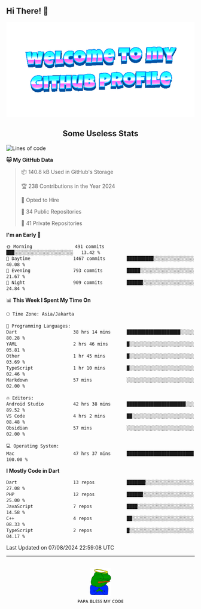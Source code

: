 ## Hi There! 👋

<div align="center">
	<img src="https://raw.githubusercontent.com/deogw/deogw/main/assets/welkom.gif" alt="welkom to my github profile">
	<br>
</div>
<h2 style="text-align:center">Some Useless Stats</h3>

<!--START_SECTION:waka-->
![Lines of code](https://img.shields.io/badge/From%20Hello%20World%20I%27ve%20Written-10.9%20million%20lines%20of%20code-blue)

**🐱 My GitHub Data** 

> 📦 140.8 kB Used in GitHub's Storage 
 > 
> 🏆 238 Contributions in the Year 2024
 > 
> 💼 Opted to Hire
 > 
> 📜 34 Public Repositories 
 > 
> 🔑 41 Private Repositories 
 > 
**I'm an Early 🐤** 

```text
🌞 Morning                491 commits         ███░░░░░░░░░░░░░░░░░░░░░░   13.42 % 
🌆 Daytime                1467 commits        ██████████░░░░░░░░░░░░░░░   40.08 % 
🌃 Evening                793 commits         █████░░░░░░░░░░░░░░░░░░░░   21.67 % 
🌙 Night                  909 commits         ██████░░░░░░░░░░░░░░░░░░░   24.84 % 
```


📊 **This Week I Spent My Time On** 

```text
🕑︎ Time Zone: Asia/Jakarta

💬 Programming Languages: 
Dart                     38 hrs 14 mins      ████████████████████░░░░░   80.28 % 
YAML                     2 hrs 46 mins       █░░░░░░░░░░░░░░░░░░░░░░░░   05.81 % 
Other                    1 hr 45 mins        █░░░░░░░░░░░░░░░░░░░░░░░░   03.69 % 
TypeScript               1 hr 10 mins        █░░░░░░░░░░░░░░░░░░░░░░░░   02.46 % 
Markdown                 57 mins             ░░░░░░░░░░░░░░░░░░░░░░░░░   02.00 % 

🔥 Editors: 
Android Studio           42 hrs 38 mins      ██████████████████████░░░   89.52 % 
VS Code                  4 hrs 2 mins        ██░░░░░░░░░░░░░░░░░░░░░░░   08.48 % 
Obsidian                 57 mins             ░░░░░░░░░░░░░░░░░░░░░░░░░   02.00 % 

💻 Operating System: 
Mac                      47 hrs 37 mins      █████████████████████████   100.00 % 
```

**I Mostly Code in Dart** 

```text
Dart                     13 repos            ███████░░░░░░░░░░░░░░░░░░   27.08 % 
PHP                      12 repos            ██████░░░░░░░░░░░░░░░░░░░   25.00 % 
JavaScript               7 repos             ████░░░░░░░░░░░░░░░░░░░░░   14.58 % 
C++                      4 repos             ██░░░░░░░░░░░░░░░░░░░░░░░   08.33 % 
TypeScript               2 repos             █░░░░░░░░░░░░░░░░░░░░░░░░   04.17 % 
```




 Last Updated on 07/08/2024 22:59:08 UTC
<!--END_SECTION:waka-->
---
<div align="center">
    <br>
    <a href="https://bit.ly/3A2g5zU">
        <img src="https://raw.githubusercontent.com/deogw/deogw/main/assets/papabless.png"
            alt="welkom to my github profile" height="75px">
    </a>
    <br>
ᴘᴀᴘᴀ ʙʟᴇꜱꜱ ᴍʏ ᴄᴏᴅᴇ
</div>
